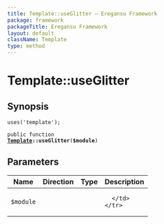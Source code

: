 ```yaml
---
title: Template::useGlitter — Eregansu Framework
package: framework
packageTitle: Eregansu Framework
layout: default
className: Template
type: method
---
```


# Template::useGlitter

## Synopsis

<code>uses('template');</code>

<code>public function <b><a href="Template">Template</a>::useGlitter</b>(<b>$module</b>)</code>

## Parameters

<table>
  <thead>
    <tr>
      <th>Name</th>
      <th>Direction</th>
      <th>Type</th>
      <th>Description</th>
    </tr>
  </thead>
  <tbody>
    <tr>
      <td><code>$module</code>
      <td><i></i></td>
      <td></td>
      <td>

      </td>
    </tr>
  </tbody>
</table>

